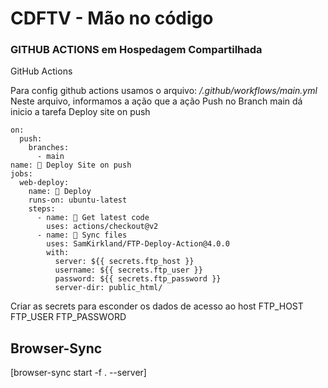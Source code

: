 # CDFTV - Mão no código

### GITHUB ACTIONS em Hospedagem Compartilhada

GitHub Actions

Para config github actions usamos o arquivo: _/.github/workflows/main.yml_
Neste arquivo, informamos a ação que a ação Push no Branch main dá inicio a tarefa Deploy site on push

```
on:
  push:
    branches:
      - main
name: 🚀 Deploy Site on push
jobs:
  web-deploy:
    name: 🎉 Deploy
    runs-on: ubuntu-latest
    steps:
      - name: 🚚 Get latest code
        uses: actions/checkout@v2
      - name: 📂 Sync files
        uses: SamKirkland/FTP-Deploy-Action@4.0.0
        with:
          server: ${{ secrets.ftp_host }}
          username: ${{ secrets.ftp_user }}
          password: ${{ secrets.ftp_password }}
          server-dir: public_html/
```

Criar as secrets para esconder os dados de acesso ao host
FTP_HOST
FTP_USER
FTP_PASSWORD

## Browser-Sync

[browser-sync start -f . --server]
